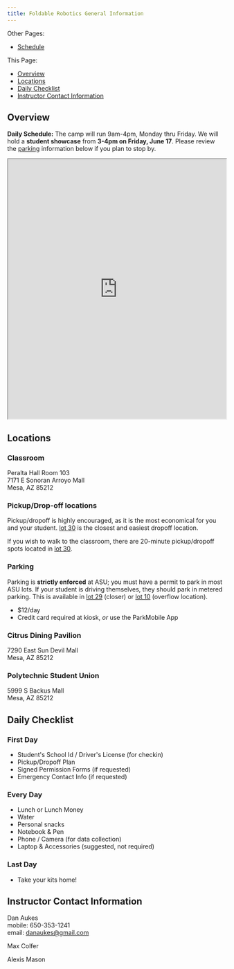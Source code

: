 ```yaml
---
title: Foldable Robotics General Information
---
```


Other Pages:

* [Schedule](/foldable-robotics-schedule/)

This Page:

* [Overview](#overview)
* [Locations](#locations)
* [Daily Checklist](#daily-checklist)
* [Instructor Contact Information](#instructor-contact-information)

## Overview

**Daily Schedule:**  The camp will run 9am-4pm, Monday thru Friday.  We will hold a **student showcase** from **3-4pm on Friday, June 17**.  Please review the [parking](#parking) information below if you plan to stop by.

<iframe src="https://www.google.com/maps/d/u/0/embed?mid=1cQP-eOreyKksLptAO4uZlAtTsAmwj8ql&ehbc=2E312F" width="100%" height="600"></iframe>

## Locations

### Classroom 

Peralta Hall
Room 103  
7171 E Sonoran Arroyo Mall  
Mesa, AZ 85212  

### Pickup/Drop-off locations

Pickup/dropoff is highly encouraged, as it is the most economical for you and your student.  [lot 30](https://goo.gl/maps/U1hXRYf8wZxPKLWi8) is the closest and easiest dropoff location.

If you wish to walk to the classroom, there are 20-minute pickup/dropoff spots located in [lot 30](https://goo.gl/maps/U1hXRYf8wZxPKLWi8).

### Parking

Parking is **strictly enforced** at ASU; you must have a permit to park in most ASU lots.  If your student is driving themselves, they should park in metered parking.  This is available in [lot 29](https://goo.gl/maps/aDHryapDPtUZLx6A7) (closer) or [lot 10](https://goo.gl/maps/b6bVjVjCDNQpLfYw5) (overflow location).

* $12/day
* Credit card required at kiosk, _or_ use the ParkMobile App

### Citrus Dining Pavilion

7290 East Sun Devil Mall  
Mesa, AZ 85212

### Polytechnic Student Union

5999 S Backus Mall  
Mesa, AZ 85212

## Daily Checklist

### First Day

* Student's School Id / Driver's License (for checkin)
* Pickup/Dropoff Plan
* Signed Permission Forms (if requested)
* Emergency Contact Info (if requested)

### Every Day

* Lunch or Lunch Money
* Water
* Personal snacks
* Notebook & Pen
* Phone / Camera (for data collection)
* Laptop & Accessories (suggested, not required) 

### Last Day

* Take your kits home!

## Instructor Contact Information

Dan Aukes  
mobile: 650-353-1241  
email: <danaukes@gmail.com>

Max Colfer

Alexis Mason